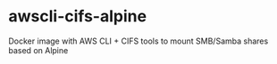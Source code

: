 # awscli-cifs-alpine
Docker image with AWS CLI + CIFS tools to mount SMB/Samba shares based on Alpine
